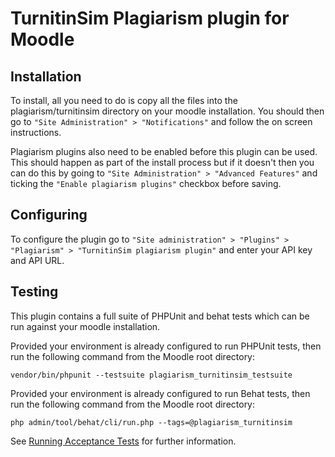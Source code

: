 TurnitinSim Plagiarism plugin for Moodle
=

Installation
-

To install, all you need to do is copy all the files into the plagiarism/turnitinsim directory on your moodle installation. You should then go to `"Site Administration" > "Notifications"` and follow the on screen instructions.

Plagiarism plugins also need to be enabled before this plugin can be used. This should happen as part of the install process but if it doesn't then you can do this by going to `"Site Administration" > "Advanced Features"` and ticking the `"Enable plagiarism plugins"` checkbox before saving.

Configuring
-
To configure the plugin go to `"Site administration" > "Plugins" > "Plagiarism" > "TurnitinSim plagiarism plugin"` and enter your API key and API URL.

Testing
-
This plugin contains a full suite of PHPUnit and behat tests which can be run against your moodle installation. 

Provided your environment is already configured to run PHPUnit tests, then run the following command from the Moodle root directory:  

`vendor/bin/phpunit --testsuite plagiarism_turnitinsim_testsuite`

Provided your environment is already configured to run Behat tests, then run the following command from the Moodle root directory:

`php admin/tool/behat/cli/run.php --tags=@plagiarism_turnitinsim`

See [Running Acceptance Tests](https://docs.moodle.org/dev/Running_acceptance_test) for further information.